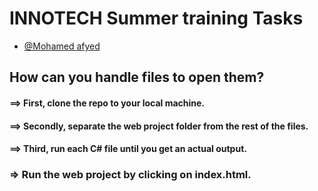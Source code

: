 # INNOTECH Summer training Tasks

- [@Mohamed afyed](https://github.com/Fayed12)

## How can you handle files to open them?

#### ==> First, clone the repo to your local machine.
#### ==> Secondly, separate the web project folder from the rest of the files.
#### ==> Third, run each C# file until you get an actual output.
### => Run the web project by clicking on index.html.
